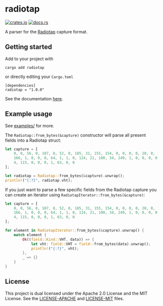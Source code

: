 # radiotap

[![crates.io](https://img.shields.io/crates/v/radiotap.svg?longCache=true&colorB=4d76ae)](https://crates.io/crates/radiotap)
[![docs.rs](https://docs.rs/radiotap/badge.svg)](https://docs.rs/radiotap)

A parser for the [Radiotap](http://www.radiotap.org/) capture format.

## Getting started

Add to your project with

```
cargo add radiotap
```

or directly editing your `Cargo.toml`

```
[dependencies]
radiotap = "1.0.0"
```

See the documentation [here](https://docs.rs/radiotap).

## Example usage

See [examples/](examples/) for more.

The `Radiotap::from_bytes(&capture)` constructor will parse all present fields into a Radiotap
struct:

```rust
let capture = [
    0, 0, 56, 0, 107, 8, 52, 0, 185, 31, 155, 154, 0, 0, 0, 0, 20, 0, 124, 21, 64, 1, 213,
    166, 1, 0, 0, 0, 64, 1, 1, 0, 124, 21, 100, 34, 249, 1, 0, 0, 0, 0, 0, 0, 255, 1, 80,
    4, 115, 0, 0, 0, 1, 63, 0, 0
];

let radiotap = Radiotap::from_bytes(&capture).unwrap();
println!("{:?}", radiotap.vht);
```

If you just want to parse a few specific fields from the Radiotap capture you can create an
iterator using `RadiotapIterator::from_bytes(&capture)`:

```rust
let capture = [
    0, 0, 56, 0, 107, 8, 52, 0, 185, 31, 155, 154, 0, 0, 0, 0, 20, 0, 124, 21, 64, 1, 213,
    166, 1, 0, 0, 0, 64, 1, 1, 0, 124, 21, 100, 34, 249, 1, 0, 0, 0, 0, 0, 0, 255, 1, 80,
    4, 115, 0, 0, 0, 1, 63, 0, 0
];

for element in RadiotapIterator::from_bytes(&capture).unwrap() {
    match element {
        Ok((field::Kind::VHT, data)) => {
            let vht: field::VHT = field::from_bytes(data).unwrap();
            println!("{:?}", vht);
        },
        _ => {}
    }
}
```

## License

This project is dual licensed under the Apache 2.0 License and the MIT License. See the
[LICENSE-APACHE](LICENSE-APACHE) and [LICENSE-MIT](LICENSE-MIT) files.
